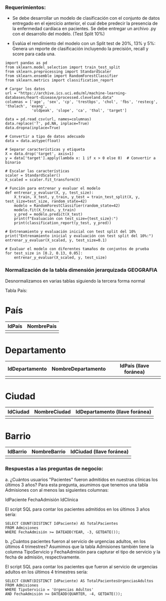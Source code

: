 ### Requerimientos:

- Se debe desarrollar un modelo de clasificación con el conjunto de datos entregado en el ejercicio anterior, el cual debe predecir la presencia de la enfermedad cardíaca en pacientes. Se debe entregar un archivo .py con el desarrollo del modelo. (Test Split 10%)

- Evalúa el rendimiento del modelo con un Split test de 20%, 13% y 5%: Genera un reporte de clasificación incluyendo la precisión, recall y score para cada una.

```
import pandas as pd
from sklearn.model_selection import train_test_split
from sklearn.preprocessing import StandardScaler
from sklearn.ensemble import RandomForestClassifier
from sklearn.metrics import classification_report

# Cargar los datos
url = "https://archive.ics.uci.edu/ml/machine-learning-databases/heart-disease/processed.cleveland.data"
columnas = ['age', 'sex', 'cp', 'trestbps', 'chol', 'fbs', 'restecg', 'thalach', 'exang', 
            'oldpeak', 'slope', 'ca', 'thal', 'target']

data = pd.read_csv(url, names=columnas)
data.replace('?', pd.NA, inplace=True)
data.dropna(inplace=True)

# Convertir a tipo de datos adecuado
data = data.astype(float)

# Separar características y etiqueta
X = data.drop('target', axis=1)
y = data['target'].apply(lambda x: 1 if x > 0 else 0)  # Convertir a binario

# Escalar las características
scaler = StandardScaler()
X_scaled = scaler.fit_transform(X)

# Función para entrenar y evaluar el modelo
def entrenar_y_evaluar(X, y, test_size):
    X_train, X_test, y_train, y_test = train_test_split(X, y, test_size=test_size, random_state=42)
    modelo = RandomForestClassifier(random_state=42)
    modelo.fit(X_train, y_train)
    y_pred = modelo.predict(X_test)
    print(f"Evaluación con test_size={test_size}:")
    print(classification_report(y_test, y_pred))

# Entrenamiento y evaluación inicial con test split del 10%
print("Entrenamiento inicial y evaluación con test split del 10%:")
entrenar_y_evaluar(X_scaled, y, test_size=0.1)

# Evaluar el modelo con diferentes tamaños de conjuntos de prueba
for test_size in [0.2, 0.13, 0.05]:
    entrenar_y_evaluar(X_scaled, y, test_size)
```

### Normalización de la tabla dimensión jerarquizada GEOGRAFIA

Desnormalizamos en varias tablas siguiendo la tercera forma normal

Tabla País:

# País

| IdPaís | NombrePaís |
|--------|------------|
|        |            |

# Departamento

| IdDepartamento | NombreDepartamento | IdPaís (llave foránea) |
|----------------|--------------------|------------------------|
|                |                    |                        |

# Ciudad

| IdCiudad | NombreCiudad | IdDepartamento (llave foránea) |
|----------|--------------|--------------------------------|
|          |              |                                |

# Barrio

| IdBarrio | NombreBarrio | IdCiudad (llave foránea) |
|----------|--------------|--------------------------|
|          |              |                          |

### Respuestas a las preguntas de negocio:

a. ¿Cuántos usuarios "Pacientes" fueron admitidos en nuestras clínicas los últimos 3 años?
Para esta pregunta, asumimos que tenemos una tabla Admisiones con al menos las siguientes columnas:

IdPaciente
FechaAdmisión
IdClinica

El script SQL para contar los pacientes admitidos en los últimos 3 años sería:

```
SELECT COUNT(DISTINCT IdPaciente) AS TotalPacientes
FROM Admisiones
WHERE FechaAdmisión >= DATEADD(YEAR, -3, GETDATE());
```

b. ¿Cuántos pacientes fueron al servicio de urgencias adultos, en los últimos 4 trimestres?
Asumimos que la tabla Admisiones también tiene la columna TipoServicio y FechaAdmisión para capturar el tipo de servicio y la fecha de admisión, respectivamente.

El script SQL para contar los pacientes que fueron al servicio de urgencias adultos en los últimos 4 trimestres sería:

```
SELECT COUNT(DISTINCT IdPaciente) AS TotalPacientesUrgenciasAdultos
FROM Admisiones
WHERE TipoServicio = 'Urgencias Adultos'
AND FechaAdmisión >= DATEADD(QUARTER, -4, GETDATE());
```